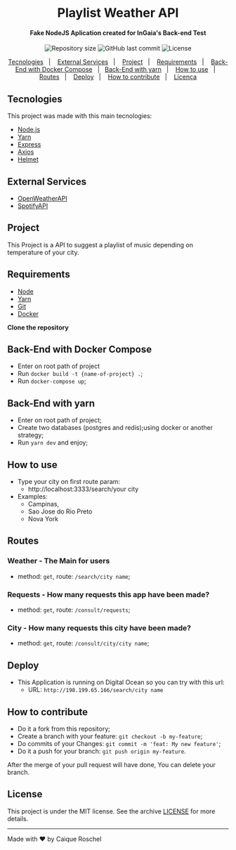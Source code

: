 <h1 align="center">
    Playlist Weather API
</h1>

<h4 align="center">
  Fake NodeJS Aplication created for InGaia's Back-end Test
</h4>
<div align="center">
  <img alt="Repository size" src="https://img.shields.io/github/repo-size/croschel/playlist-weather-api">

  <a>
    <img alt="GitHub last commit" src="https://img.shields.io/github/last-commit/croschel/playlist-weather-api">
  </a>

  <img alt="License" src="https://img.shields.io/badge/license-MIT-brightgreen">
</p>
</div>

<p align="center">
  <a href="#tecnologies">Tecnologies</a>&nbsp;&nbsp;&nbsp;|&nbsp;&nbsp;&nbsp;
  <a href="#external-services">External Services</a>&nbsp;&nbsp;&nbsp;|&nbsp;&nbsp;&nbsp;
  <a href="#project">Project</a>&nbsp;&nbsp;&nbsp;|&nbsp;&nbsp;&nbsp;
  <a href="#requirements">Requirements</a>&nbsp;&nbsp;&nbsp;|&nbsp;&nbsp;&nbsp;
  <a href="#back-end-with-docker-compose">Back-End with Docker Compose</a>&nbsp;&nbsp;&nbsp;|&nbsp;&nbsp;&nbsp;<a href="#back-end-with-yarn">Back-End with yarn</a>&nbsp;&nbsp;&nbsp;|&nbsp;&nbsp;&nbsp;
  <a href="#how-to-use">How to use</a>&nbsp;&nbsp;&nbsp;|&nbsp;&nbsp;&nbsp;
  <a href="#routes">Routes</a>&nbsp;&nbsp;&nbsp;|&nbsp;&nbsp;&nbsp;
  <a href="#deploy">Deploy</a>&nbsp;&nbsp;&nbsp;|&nbsp;&nbsp;&nbsp;
  <a href="#how-to-contribute">How to contribute</a>&nbsp;&nbsp;&nbsp;|&nbsp;&nbsp;&nbsp;
  <a href="#license">Licença</a>
</p>

## Tecnologies

This project was made with this main tecnologies:

- [Node.js](https://nodejs.org/en/)
- [Yarn](https://yarnpkg.com)
- [Express](https://expressjs.com)
- [Axios](https://github.com/axios/axios)
- [Helmet](https://helmetjs.github.io)

## External Services

- [OpenWeatherAPI](https://openweathermap.org/current)
- [SpotifyAPI](https://developer.spotify.com/documentation/web-api/)

## Project

This Project is a API to suggest a playlist of music depending on temperature of your city.

## Requirements

- [Node](https://nodejs.org/pt-br/download/)
- [Yarn](https://yarnpkg.com/cli/install)
- [Git](https://git-scm.com)
- [Docker](https://docs.docker.com)

**Clone the repository**

## Back-End with Docker Compose
- Enter on root path of project
- Run `docker build -t {name-of-project} .`;
- Run `docker-compose up`;

## Back-End with yarn
- Enter on root path of project;
- Create two databases (postgres and redis);using docker or another strategy;
- Run `yarn dev` and enjoy;

## How to use

- Type your city on first route param:
  - http://localhost:3333/search/your city
- Examples:
  - Campinas,
  - Sao Jose do Rio Preto
  - Nova York

## Routes

### Weather - The Main for users

- method: `get`, route: `/search/city name`;

### Requests - How many requests this app have been made?

- method: `get`, route: `/consult/requests`;

### City - How many requests this city have been made?

- method: `get`, route: `/consult/city/city name`;

## Deploy
- This Application is running on Digital Ocean so you can try with this url:
  - URL: `http://198.199.65.166/search/city name`

## How to contribute

- Do it a fork from this repository;
- Create a branch with your feature: `git checkout -b my-feature`;
- Do commits of your Changes: `git commit -m 'feat: My new feature'`;
- Do it a push for your branch: `git push origin my-feature`.

After the merge of your pull request will have done, You can delete your branch.

## License

This project is under the MIT license. See the archive [LICENSE](LICENSE.md) for more details.

---

Made with ❤️ by Caique Roschel
